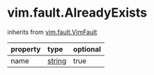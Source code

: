 vim.fault.AlreadyExists
=======================
inherits from [vim.fault.VimFault](docs/vim.fault.VimFault.md)

| property | type | optional |
|:---------|:-----|:---------|
| name | [string](string.md "string") | true |
